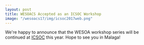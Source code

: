 ```yaml
---
layout: post
title: WESOACS Accepted as an ICSOC Workshop
image: "/wesoacs17/img/icsoc2017web.png"
---
```


We're happy to announce that the WESOA workshop series will be continued at [ICSOC](http://www.icsoc.org) this year. Hope to see you in Malaga!
